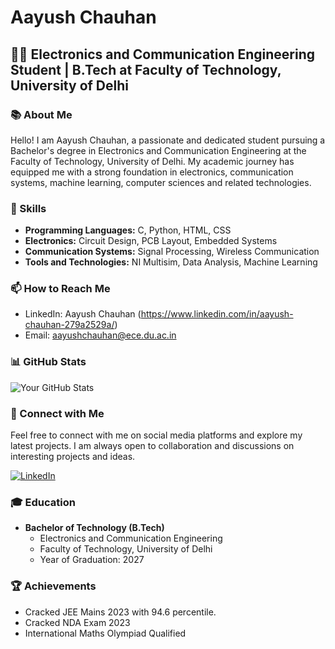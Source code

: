 # Aayush Chauhan


## 👩‍💻 Electronics and Communication Engineering Student | B.Tech at Faculty of Technology, University of Delhi

### 📚 About Me

Hello! I am Aayush Chauhan, a passionate and dedicated student pursuing a Bachelor's degree in Electronics and Communication Engineering at the Faculty of Technology, University of Delhi. My academic journey has equipped me with a strong foundation in electronics, communication systems, machine learning, computer sciences and related technologies.


### 🌱 Skills

- **Programming Languages:** C, Python, HTML, CSS
- **Electronics:** Circuit Design, PCB Layout, Embedded Systems
- **Communication Systems:** Signal Processing, Wireless Communication
- **Tools and Technologies:** NI Multisim, Data Analysis, Machine Learning

### 📫 How to Reach Me

- LinkedIn: Aayush Chauhan (https://www.linkedin.com/in/aayush-chauhan-279a2529a/)
- Email: aayushchauhan@ece.du.ac.in

### 📊 GitHub Stats

![Your GitHub Stats](https://github-readme-stats.vercel.app/api?username=aayush010904&show_icons=true&hide=issues&theme=radical)


### 🤝 Connect with Me

Feel free to connect with me on social media platforms and explore my latest projects. I am always open to collaboration and discussions on interesting projects and ideas.

[![LinkedIn](https://img.shields.io/badge/LinkedIn-Connect-blue)](https://www.linkedin.com/in/aayush-chauhan-279a2529a/)


### 🎓 Education

- **Bachelor of Technology (B.Tech)**
  - Electronics and Communication Engineering
  - Faculty of Technology, University of Delhi
  - Year of Graduation: 2027

### 🏆 Achievements

- Cracked JEE Mains 2023 with 94.6 percentile.
- Cracked NDA Exam 2023
- International Maths Olympiad Qualified
  


